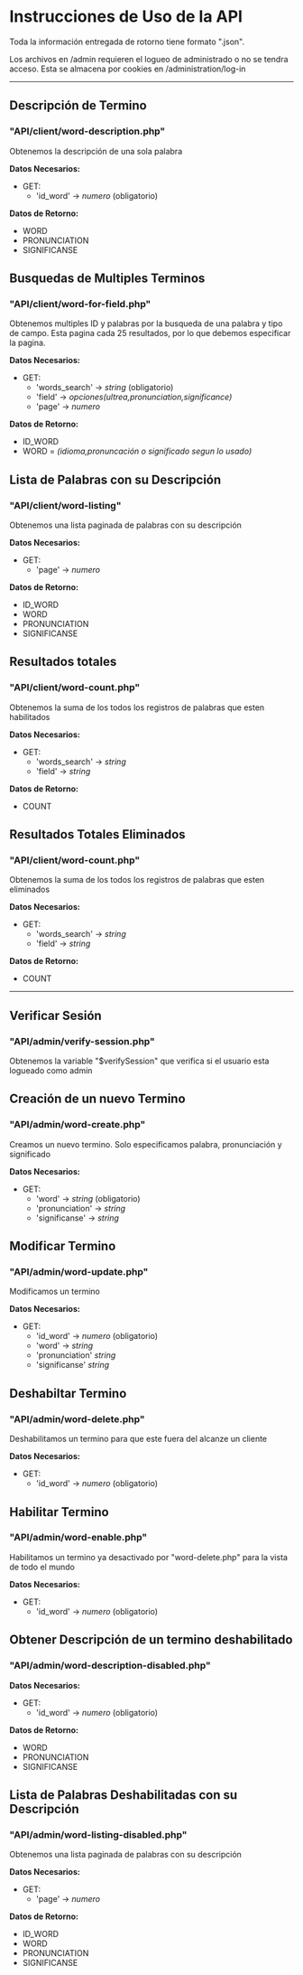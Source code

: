 # Instrucciones de Uso de la API

Toda la información entregada de rotorno tiene formato ".json".

Los archivos en /admin requieren el logueo de administrado o no se tendra acceso. Esta se almacena por cookies en /administration/log-in

---------

## Descripción de Termino
### "API/client/word-description.php"

Obtenemos la descripción de una sola palabra

**Datos Necesarios:**

- GET: 
    - 'id_word' -> _numero_ (obligatorio)

**Datos de Retorno:**
- WORD 
- PRONUNCIATION
- SIGNIFICANSE

## Busquedas de Multiples Terminos
### "API/client/word-for-field.php"

Obtenemos multiples ID y palabras por la busqueda de una palabra y tipo de campo. Esta pagina cada 25 resultados, por lo que debemos especificar la pagina.

**Datos Necesarios:**

- GET: 
    - 'words_search' -> _string_ (obligatorio)
    - 'field' -> _opciones(ultrea,pronunciation,significance)_
    - 'page' -> _numero_

**Datos de Retorno:**
- ID_WORD
- WORD = _(idioma,pronuncación o significado segun lo usado)_


## Lista de Palabras con su Descripción
### "API/client/word-listing"

Obtenemos una lista paginada de palabras con su descripción

**Datos Necesarios:**

- GET: 
    - 'page' -> _numero_

**Datos de Retorno:**
- ID_WORD
- WORD
- PRONUNCIATION
- SIGNIFICANSE

## Resultados totales

### "API/client/word-count.php"

Obtenemos la suma de los todos los registros de palabras que esten habilitados

**Datos Necesarios:**

- GET:
    - 'words_search' -> _string_
    - 'field' -> _string_

**Datos de Retorno:**

- COUNT

## Resultados Totales Eliminados

### "API/client/word-count.php"

Obtenemos la suma de los todos los registros de palabras que esten eliminados

**Datos Necesarios:**

- GET:
    - 'words_search' -> _string_
    - 'field' -> _string_


**Datos de Retorno:**

- COUNT
---------

## Verificar Sesión

### "API/admin/verify-session.php"

Obtenemos la variable "$verifySession" que verifica si el usuario esta logueado como admin

## Creación de un nuevo Termino

### "API/admin/word-create.php"

Creamos un nuevo termino. Solo especificamos palabra, pronunciación y significado

**Datos Necesarios:**

- GET: 
    - 'word' -> _string_ (obligatorio)
    - 'pronunciation' -> _string_
    - 'significanse' -> _string_

## Modificar Termino

### "API/admin/word-update.php"

Modificamos un termino

**Datos Necesarios:**

- GET:
    - 'id_word' -> _numero_ (obligatorio)
    - 'word' -> _string_
    - 'pronunciation' _string_
    - 'significanse' _string_

## Deshabiltar Termino

### "API/admin/word-delete.php"

Deshabilitamos un termino para que este fuera del alcanze un cliente

**Datos Necesarios:**

- GET:
    - 'id_word' -> _numero_ (obligatorio)

## Habilitar Termino

### "API/admin/word-enable.php"

Habilitamos un termino ya desactivado por "word-delete.php" para la vista de todo el mundo

**Datos Necesarios:**

- GET:
    - 'id_word' -> _numero_ (obligatorio)

## Obtener Descripción de un termino deshabilitado

### "API/admin/word-description-disabled.php"

**Datos Necesarios:**

- GET:
    - 'id_word' -> _numero_ (obligatorio)

**Datos de Retorno:**

- WORD
- PRONUNCIATION
- SIGNIFICANSE

## Lista de Palabras Deshabilitadas con su Descripción

### "API/admin/word-listing-disabled.php"

Obtenemos una lista paginada de palabras con su descripción

**Datos Necesarios:**

- GET: 
    - 'page' -> _numero_

**Datos de Retorno:**
- ID_WORD
- WORD
- PRONUNCIATION
- SIGNIFICANSE